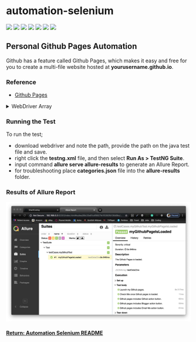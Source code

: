 # automation-selenium

[<img src="https://img.shields.io/badge/-Selenium-brightgreen">](https://www.selenium.dev/) [<img src="https://img.shields.io/badge/-Maven-orangered">](hhttps://maven.apache.org/) [<img src="https://img.shields.io/badge/-Eclipse_IDE-orange">](https://www.eclipse.org/) [<img src="https://img.shields.io/badge/-Java-darkred">](https://www.java.com/en/) [<img src="https://img.shields.io/badge/-TestNG-sandybrown">](https://testng.org/doc/index.html) [<img src="https://img.shields.io/badge/-Allure_Reporting-gold">](http://allure.qatools.ru/) [<img src="https://img.shields.io/badge/-SimepleJSON-blue">](https://simplejson.readthedocs.io/en/latest/)

## Personal Github Pages Automation
Github has a feature called Github Pages, which makes it easy and free for you to create a multi-file website hosted at <b>yourusername.github.io</b>.

### Reference
- [Github Pages](https://pages.github.com/)

<details>
<summary>WebDriver Array</summary>
<p>

#### Before 

```java
@Step ("Hover over each Projects.")
public void homer_over_each_projects() throws InterruptedException {
    ...
    scrollToElement(ProjectOne);
    hoverOverElement(ProjectOne);
    System.out.println("Test Status: Hover to project: nasa-image-search");
    scrollToElement(ProjectTwo);
    hoverOverElement(ProjectTwo);
    System.out.println("Test Status: Hover to project: react-roman-numerals");
    scrollToElement(ProjectThree);
    hoverOverElement(ProjectThree);
    System.out.println("Test Status: Hover to project: react-bootstrap-oxford");
    ...
}
```

#### After 

```java
@Step ("Hover over each Projects.")
public void homer_over_each_projects() throws InterruptedException {
    ...
    WebElement array [] = {
        browser.findElement(ProjectOne),
        browser.findElement(ProjectTwo),
        browser.findElement(ProjectThree),
        ...
    };
    for(int i = 0; i <= array.length-1; i++)
    {
        hoverOverElement(array[i]);
        System.out.println("Test Status: Hover to project: " + array[i].getText());
    }
}
```

</p>
</details>

### Running the Test
To run the test;
- download webdriver and note the path, provide the path on the java test file and save.
- right click the __testng.xml__ file, and then select __Run As > TestNG Suite__.
- input command __allure serve allure-results__ to generate an Allure Report.
- for troubleshooting place __categories.json__ file into the __allure-results__ folder.

### Results of Allure Report
<img src="resultAllureReport.jpg" width="800">

#### [Return: Automation Selenium README](../README.md)